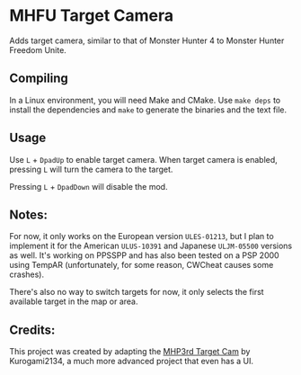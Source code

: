 # MHFU Target Camera

Adds target camera, similar to that of Monster Hunter 4 to Monster Hunter Freedom Unite.

## Compiling

In a Linux environment, you will need Make and CMake. Use `make deps` to install the dependencies and `make` to generate the binaries and the text file.

## Usage

Use `L` + `DpadUp` to enable target camera. When target camera is enabled, pressing `L` will turn the camera to the target. 

Pressing `L` + `DpadDown` will disable the mod.

## Notes: 
For now, it only works on the European version `ULES-01213`, but I plan to implement it for the American `ULUS-10391` and Japanese `ULJM-05500` versions as well. It's working on PPSSPP and has also been tested on a PSP 2000 using TempAR (unfortunately, for some reason, CWCheat causes some crashes).

There's also no way to switch targets for now, it only selects the first available target in the map or area.

## Credits: 
This project was created by adapting the [MHP3rd Target Cam](https://github.com/Kurogami2134/mhp3rd_target_camera.git) by Kurogami2134, a much more advanced project that even has a UI.
